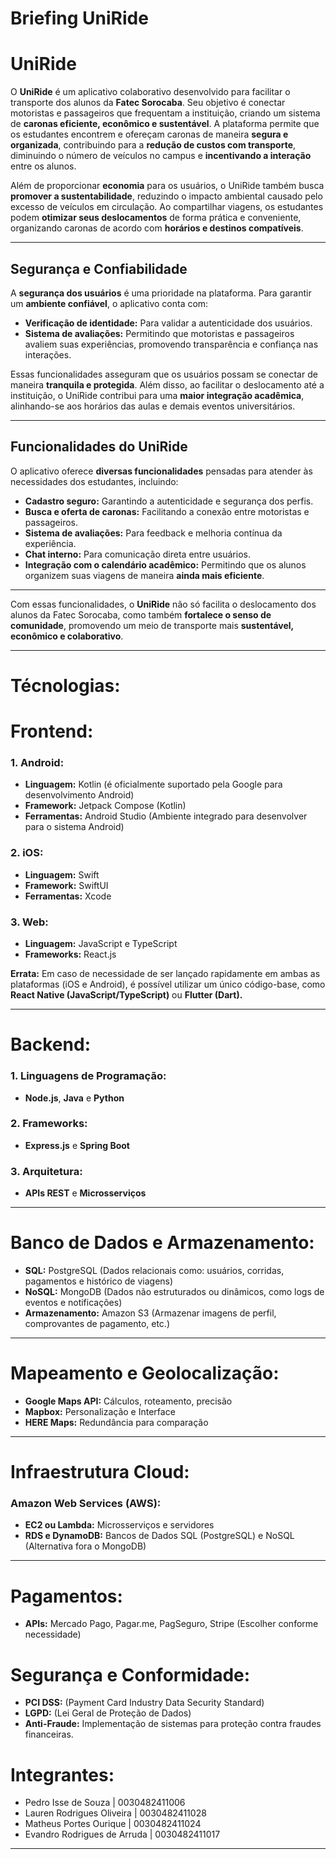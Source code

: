 # **Briefing UniRide**

# UniRide

O **UniRide** é um aplicativo colaborativo desenvolvido para facilitar o transporte dos alunos da **Fatec Sorocaba**. Seu objetivo é conectar motoristas e passageiros que frequentam a instituição, criando um sistema de **caronas eficiente, econômico e sustentável**. A plataforma permite que os estudantes encontrem e ofereçam caronas de maneira **segura e organizada**, contribuindo para a **redução de custos com transporte**, diminuindo o número de veículos no campus e **incentivando a interação** entre os alunos.

Além de proporcionar **economia** para os usuários, o UniRide também busca **promover a sustentabilidade**, reduzindo o impacto ambiental causado pelo excesso de veículos em circulação. Ao compartilhar viagens, os estudantes podem **otimizar seus deslocamentos** de forma prática e conveniente, organizando caronas de acordo com **horários e destinos compatíveis**.

---

## **Segurança e Confiabilidade**

A **segurança dos usuários** é uma prioridade na plataforma. Para garantir um **ambiente confiável**, o aplicativo conta com:
- **Verificação de identidade:** Para validar a autenticidade dos usuários.
- **Sistema de avaliações:** Permitindo que motoristas e passageiros avaliem suas experiências, promovendo transparência e confiança nas interações.

Essas funcionalidades asseguram que os usuários possam se conectar de maneira **tranquila e protegida**. Além disso, ao facilitar o deslocamento até a instituição, o UniRide contribui para uma **maior integração acadêmica**, alinhando-se aos horários das aulas e demais eventos universitários.

---

## **Funcionalidades do UniRide**

O aplicativo oferece **diversas funcionalidades** pensadas para atender às necessidades dos estudantes, incluindo:
- **Cadastro seguro:** Garantindo a autenticidade e segurança dos perfis.
- **Busca e oferta de caronas:** Facilitando a conexão entre motoristas e passageiros.
- **Sistema de avaliações:** Para feedback e melhoria contínua da experiência.
- **Chat interno:** Para comunicação direta entre usuários.
- **Integração com o calendário acadêmico:** Permitindo que os alunos organizem suas viagens de maneira **ainda mais eficiente**.

---

Com essas funcionalidades, o **UniRide** não só facilita o deslocamento dos alunos da Fatec Sorocaba, como também **fortalece o senso de comunidade**, promovendo um meio de transporte mais **sustentável, econômico e colaborativo**.

---

# **Técnologias:**

# Frontend:

### 1. Android:
- **Linguagem:** Kotlin (é oficialmente suportado pela Google para desenvolvimento Android)
- **Framework:** Jetpack Compose (Kotlin)
- **Ferramentas:** Android Studio (Ambiente integrado para desenvolver para o sistema Android)

### 2. iOS:
- **Linguagem:** Swift
- **Framework:** SwiftUI 
- **Ferramentas:** Xcode

### 3. Web:
- **Linguagem:** JavaScript e TypeScript
- **Frameworks:** React.js

**Errata:** Em caso de necessidade de ser lançado rapidamente em ambas as plataformas (iOS e Android), é possível utilizar um único código-base, como **React Native (JavaScript/TypeScript)** ou **Flutter (Dart).**

---

# Backend:

### 1. Linguagens de Programação:
- **Node.js**, **Java** e **Python**

### 2. Frameworks:
- **Express.js** e **Spring Boot**

### 3. Arquitetura:
- **APIs REST** e **Microsserviços**

---

# Banco de Dados e Armazenamento:

- **SQL:** PostgreSQL (Dados relacionais como: usuários, corridas, pagamentos e histórico de viagens)
- **NoSQL:** MongoDB (Dados não estruturados ou dinâmicos, como logs de eventos e notificações)
- **Armazenamento:** Amazon S3 (Armazenar imagens de perfil, comprovantes de pagamento, etc.)

---

# Mapeamento e Geolocalização:

- **Google Maps API:** Cálculos, roteamento, precisão
- **Mapbox:** Personalização e Interface
- **HERE Maps:** Redundância para comparação

---

# Infraestrutura Cloud:

### **Amazon Web Services (AWS):**
- **EC2 ou Lambda:** Microsserviços e servidores
- **RDS e DynamoDB:** Bancos de Dados SQL (PostgreSQL) e NoSQL (Alternativa fora o MongoDB)

---

# Pagamentos:

- **APIs:** Mercado Pago, Pagar.me, PagSeguro, Stripe (Escolher conforme necessidade)

# Segurança e Conformidade:

- **PCI DSS:** (Payment Card Industry Data Security Standard)
- **LGPD:** (Lei Geral de Proteção de Dados)
- **Anti-Fraude:** Implementação de sistemas para proteção contra fraudes financeiras.

# Integrantes:

- Pedro Isse de Souza | 0030482411006
- Lauren Rodrigues Oliveira | 0030482411028
- Matheus Portes Ourique | 0030482411024
- Evandro Rodrigues de Arruda | 0030482411017

---
